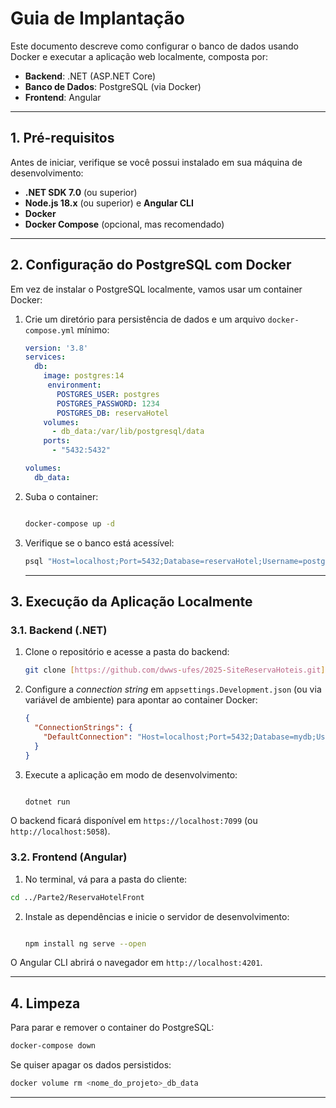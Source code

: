 # Guia de Implantação

Este documento descreve como configurar o banco de dados usando Docker e executar a aplicação web localmente, composta por:

- **Backend**: .NET (ASP.NET Core)
- **Banco de Dados**: PostgreSQL (via Docker)
- **Frontend**: Angular

---

## 1. Pré-requisitos

Antes de iniciar, verifique se você possui instalado em sua máquina de desenvolvimento:

- **.NET SDK 7.0** (ou superior)
- **Node.js 18.x** (ou superior) e **Angular CLI**
- **Docker**
- **Docker Compose** (opcional, mas recomendado)

---

## 2. Configuração do PostgreSQL com Docker

Em vez de instalar o PostgreSQL localmente, vamos usar um container Docker:

1. Crie um diretório para persistência de dados e um arquivo `docker-compose.yml` mínimo:

   ```yaml
   version: '3.8'
   services:
     db:
       image: postgres:14
        environment:
          POSTGRES_USER: postgres
          POSTGRES_PASSWORD: 1234
          POSTGRES_DB: reservaHotel
       volumes:
         - db_data:/var/lib/postgresql/data
       ports:
         - "5432:5432"

   volumes:
     db_data:
   ```

2. Suba o container:

    ```bash

    docker-compose up -d

    ````

3. Verifique se o banco está acessível:
    ```bash
    psql "Host=localhost;Port=5432;Database=reservaHotel;Username=postgres;Password=1234" -c "SELECT version();"
    ````

    ---

## 3. Execução da Aplicação Localmente

### 3.1. Backend (.NET)

1. Clone o repositório e acesse a pasta do backend:

   ```bash
   git clone [https://github.com/dwws-ufes/2025-SiteReservaHoteis.git](https://github.com/dwws-ufes/2025-SiteReservaHoteis.git) cd Parte2/ReservaHotelBack
   ````

2. Configure a _connection string_ em `appsettings.Development.json` (ou via variável de ambiente) para apontar ao container Docker:

   ```json
   {
     "ConnectionStrings": {
       "DefaultConnection": "Host=localhost;Port=5432;Database=mydb;Username=postgres;Password=1234"
     }
   }
   ````

3. Execute a aplicação em modo de desenvolvimento:

    ```bash

    dotnet run

    ````

O backend ficará disponível em `https://localhost:7099` (ou `http://localhost:5058`).

### 3.2. Frontend (Angular)

1. No terminal, vá para a pasta do cliente:
```bash
cd ../Parte2/ReservaHotelFront
````

2. Instale as dependências e inicie o servidor de desenvolvimento:

    ```bash

    npm install ng serve --open

    ````

O Angular CLI abrirá o navegador em `http://localhost:4201`.

---

## 4. Limpeza

Para parar e remover o container do PostgreSQL:

```bash
docker-compose down
````

Se quiser apagar os dados persistidos:

```bash
docker volume rm <nome_do_projeto>_db_data
```

---

